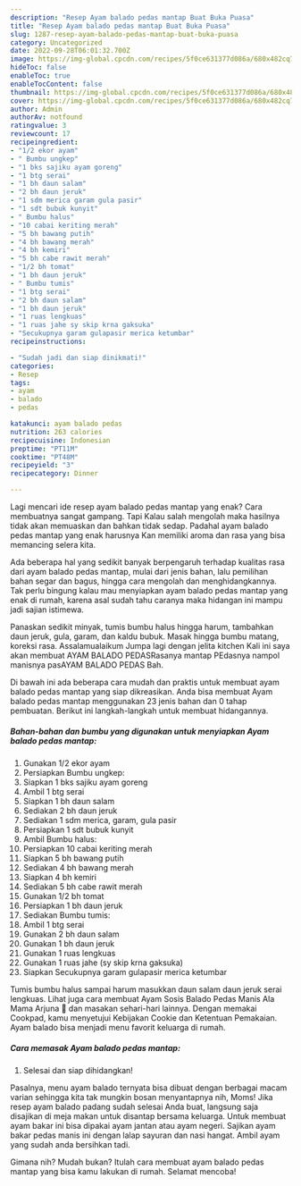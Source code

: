 ```yaml
---
description: "Resep Ayam balado pedas mantap Buat Buka Puasa"
title: "Resep Ayam balado pedas mantap Buat Buka Puasa"
slug: 1287-resep-ayam-balado-pedas-mantap-buat-buka-puasa
category: Uncategorized
date: 2022-09-28T06:01:32.700Z
image: https://img-global.cpcdn.com/recipes/5f0ce631377d086a/680x482cq70/ayam-balado-pedas-mantap-foto-resep-utama.jpg
hideToc: false
enableToc: true
enableTocContent: false
thumbnail: https://img-global.cpcdn.com/recipes/5f0ce631377d086a/680x482cq70/ayam-balado-pedas-mantap-foto-resep-utama.jpg
cover: https://img-global.cpcdn.com/recipes/5f0ce631377d086a/680x482cq70/ayam-balado-pedas-mantap-foto-resep-utama.jpg
author: Admin
authorAv: notfound
ratingvalue: 3
reviewcount: 17
recipeingredient:
- "1/2 ekor ayam"
- " Bumbu ungkep"
- "1 bks sajiku ayam goreng"
- "1 btg serai"
- "1 bh daun salam"
- "2 bh daun jeruk"
- "1 sdm merica garam gula pasir"
- "1 sdt bubuk kunyit"
- " Bumbu halus"
- "10 cabai keriting merah"
- "5 bh bawang putih"
- "4 bh bawang merah"
- "4 bh kemiri"
- "5 bh cabe rawit merah"
- "1/2 bh tomat"
- "1 bh daun jeruk"
- " Bumbu tumis"
- "1 btg serai"
- "2 bh daun salam"
- "1 bh daun jeruk"
- "1 ruas lengkuas"
- "1 ruas jahe sy skip krna gaksuka"
- "Secukupnya garam gulapasir merica ketumbar"
recipeinstructions:

- "Sudah jadi dan siap dinikmati!"
categories:
- Resep
tags:
- ayam
- balado
- pedas

katakunci: ayam balado pedas 
nutrition: 263 calories
recipecuisine: Indonesian
preptime: "PT11M"
cooktime: "PT48M"
recipeyield: "3"
recipecategory: Dinner

---
```



Lagi mencari ide resep ayam balado pedas mantap yang enak? Cara membuatnya sangat gampang. Tapi Kalau salah mengolah maka hasilnya tidak akan memuaskan dan bahkan tidak sedap. Padahal ayam balado pedas mantap yang enak harusnya Kan memiliki aroma dan rasa yang bisa memancing selera kita.


Ada beberapa hal yang sedikit banyak berpengaruh terhadap kualitas rasa dari ayam balado pedas mantap, mulai dari jenis bahan, lalu pemilihan bahan segar dan bagus, hingga cara mengolah dan menghidangkannya. Tak perlu bingung kalau mau menyiapkan ayam balado pedas mantap yang enak di rumah, karena asal sudah tahu caranya maka hidangan ini mampu jadi sajian istimewa.

Panaskan sedikit minyak, tumis bumbu halus hingga harum, tambahkan daun jeruk, gula, garam, dan kaldu bubuk. Masak hingga bumbu matang, koreksi rasa. Assalamualaikum Jumpa lagi dengan jelita kitchen Kali ini saya akan membuat AYAM BALADO PEDASRasanya mantap PEdasnya nampol manisnya pasAYAM BALADO PEDAS Bah.


Di bawah ini ada beberapa cara mudah dan praktis untuk membuat ayam balado pedas mantap yang siap dikreasikan. Anda bisa membuat Ayam balado pedas mantap menggunakan 23 jenis bahan dan 0 tahap pembuatan. Berikut ini langkah-langkah untuk membuat hidangannya.

<!--inarticleads1-->

##### Bahan-bahan dan bumbu yang digunakan untuk menyiapkan Ayam balado pedas mantap:

1. Gunakan 1/2 ekor ayam
1. Persiapkan  Bumbu ungkep:
1. Siapkan 1 bks sajiku ayam goreng
1. Ambil 1 btg serai
1. Siapkan 1 bh daun salam
1. Sediakan 2 bh daun jeruk
1. Sediakan 1 sdm merica, garam, gula pasir
1. Persiapkan 1 sdt bubuk kunyit
1. Ambil  Bumbu halus:
1. Persiapkan 10 cabai keriting merah
1. Siapkan 5 bh bawang putih
1. Sediakan 4 bh bawang merah
1. Siapkan 4 bh kemiri
1. Sediakan 5 bh cabe rawit merah
1. Gunakan 1/2 bh tomat
1. Persiapkan 1 bh daun jeruk
1. Sediakan  Bumbu tumis:
1. Ambil 1 btg serai
1. Gunakan 2 bh daun salam
1. Gunakan 1 bh daun jeruk
1. Gunakan 1 ruas lengkuas
1. Gunakan 1 ruas jahe (sy skip krna gaksuka)
1. Siapkan Secukupnya garam gulapasir merica ketumbar


Tumis bumbu halus sampai harum masukkan daun salam daun jeruk serai lengkuas. Lihat juga cara membuat Ayam Sosis Balado Pedas Manis Ala Mama Arjuna 🍅 dan masakan sehari-hari lainnya. Dengan memakai Cookpad, kamu menyetujui Kebijakan Cookie dan Ketentuan Pemakaian. Ayam balado bisa menjadi menu favorit keluarga di rumah. 

<!--inarticleads2-->

##### Cara memasak Ayam balado pedas mantap:


1. Selesai dan siap dihidangkan!

Pasalnya, menu ayam balado ternyata bisa dibuat dengan berbagai macam varian sehingga kita tak mungkin bosan menyantapnya nih, Moms! Jika resep ayam balado padang sudah selesai Anda buat, langsung saja disajikan di meja makan untuk disantap bersama keluarga. Untuk membuat ayam bakar ini bisa dipakai ayam jantan atau ayam negeri. Sajikan ayam bakar pedas manis ini dengan lalap sayuran dan nasi hangat. Ambil ayam yang sudah anda bersihkan tadi. 

Gimana nih? Mudah bukan? Itulah cara membuat ayam balado pedas mantap yang bisa kamu lakukan di rumah. Selamat mencoba!
